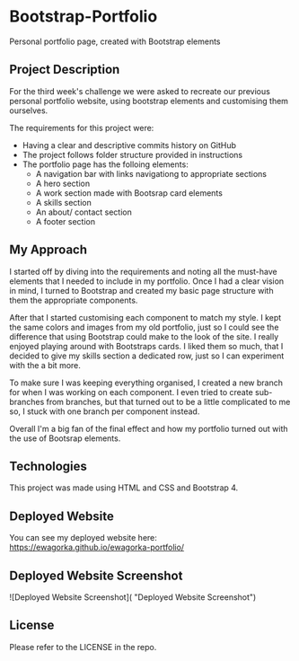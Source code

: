 # Bootstrap-Portfolio
Personal portfolio page, created with Bootstrap elements

## Project Description
For the third week's challenge we were asked to recreate our previous personal portfolio website, using bootstrap elements and customising them ourselves.

The requirements for this project were:
* Having a clear and descriptive commits history on GitHub
* The project follows folder structure provided in instructions
* The portfolio page has the folloing elements:
    * A navigation bar with links navigationg to appropriate sections
    * A hero section
    * A work section made with Bootsrap card elements
    * A skills section
    * An about/ contact section
    * A footer section


## My Approach
I started off by diving into the requirements and noting all the must-have elements that I needed to include in my portfolio. Once I had a clear vision in mind, I turned to Bootstrap and created my basic page structure with them the appropriate components. 

After that I started customising each component to match my style. I kept the same colors and images from my old portfolio, just so I could see the difference that using Bootstrap could make to the look of the site. I really enjoyed playing around with Bootstraps cards. I liked them so much, that I decided to give my skills section a dedicated row, just so I can experiment with the a bit more. 

To make sure I was keeping everything organised, I created a new branch for when I was working on each component. I even tried to create sub-branches from branches, but that turned out to be a little complicated to me so, I stuck with one branch per component instead.

Overall I'm a big fan of the final effect and how my portfolio turned out with the use of Bootsrap elements.


## Technologies
This project was made using HTML and CSS and Bootstrap 4.

## Deployed Website
You can see my deployed website here: https://ewagorka.github.io/ewagorka-portfolio/

## Deployed Website Screenshot
![Deployed Website Screenshot]( "Deployed Website Screenshot")

## License
Please refer to the LICENSE in the repo.